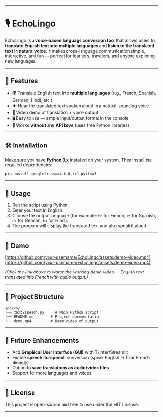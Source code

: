 
---

# 🎙️ EchoLingo

EchoLingo is a **voice-based language conversion tool** that allows users to **translate English text into multiple languages** and **listen to the translated text in natural voice**.
It makes cross-language communication simple, interactive, and fun — perfect for learners, travelers, and anyone exploring new languages.

---

## 🚀 Features

* 🌍 Translate English text into **multiple languages** (e.g., French, Spanish, German, Hindi, etc.)
* 🔊 Hear the translated text spoken aloud in a natural-sounding voice
* 🎥 Video demo of translation + voice output
* 🖥️ Easy to use — simple input/output format in the console
* 🔑 Works **without any API keys** (uses free Python libraries)

---

## 🛠️ Installation

Make sure you have **Python 3.x** installed on your system.
Then install the required dependencies:

```bash
pip install googletrans==4.0.0-rc1 pyttsx3
```

---

## 📌 Usage

1. Run the script using Python.
2. Enter your text in English.
3. Choose the output language (for example: `fr` for French, `es` for Spanish, `de` for German, `hi` for Hindi).
4. The program will display the translated text and also speak it aloud.

---

## 🎥 Demo

[https://github.com/your-username/EchoLingo/assets/demo-video.mp4](https://github.com/your-username/EchoLingo/assets/demo-video.mp4)

*(Click the link above to watch the working demo video — English text translated into French with audio output.)*



---

## 📂 Project Structure

```
speech/
│── text2speech.py     # Main Python script
│── README.md        # Project documentation
│── demo.mp4         # Demo video of output
```

---

## 🌟 Future Enhancements

* Add **Graphical User Interface (GUI)** with Tkinter/Streamlit
* Enable **speech-to-speech** conversion (speak English → hear French directly)
* Option to **save translations as audio/video files**
* Support for more languages and voices

---

## 📜 License

This project is open-source and free to use under the MIT License.

---
